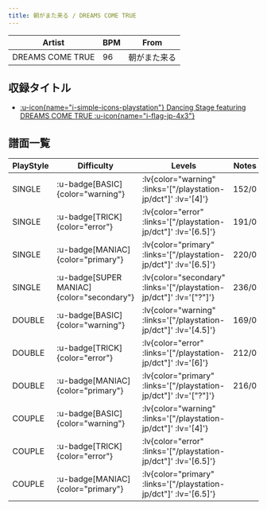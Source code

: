 ```yaml
---
title: 朝がまた来る / DREAMS COME TRUE
---
```


|Artist|BPM|From|
|------|---|----|
|DREAMS COME TRUE|96|朝がまた来る|

## 収録タイトル

- [ :u-icon{name="i-simple-icons-playstation"} Dancing Stage featuring DREAMS COME TRUE :u-icon{name="i-flag-jp-4x3"} ](/playstation-jp/dct)

## 譜面一覧

|PlayStyle|Difficulty|Levels|Notes|Movie|
|---------|----------|------|-----|-----|
|SINGLE| :u-badge[BASIC]{color="warning"} | :lv{color="warning" :links='["/playstation-jp/dct"]' :lv='[4]'} |152/0||
|SINGLE| :u-badge[TRICK]{color="error"} | :lv{color="error" :links='["/playstation-jp/dct"]' :lv='[6.5]'} |191/0||
|SINGLE| :u-badge[MANIAC]{color="primary"} | :lv{color="primary" :links='["/playstation-jp/dct"]' :lv='[6.5]'} |220/0||
|SINGLE| :u-badge[SUPER MANIAC]{color="secondary"} | :lv{color="secondary" :links='["/playstation-jp/dct"]' :lv='["?"]'} |236/0||
|DOUBLE| :u-badge[BASIC]{color="warning"} | :lv{color="warning" :links='["/playstation-jp/dct"]' :lv='[4.5]'} |169/0||
|DOUBLE| :u-badge[TRICK]{color="error"} | :lv{color="error" :links='["/playstation-jp/dct"]' :lv='[6]'} |212/0||
|DOUBLE| :u-badge[MANIAC]{color="primary"} | :lv{color="primary" :links='["/playstation-jp/dct"]' :lv='["?"]'} |216/0||
|COUPLE| :u-badge[BASIC]{color="warning"} | :lv{color="warning" :links='["/playstation-jp/dct"]' :lv='[4]'} |||
|COUPLE| :u-badge[TRICK]{color="error"} | :lv{color="error" :links='["/playstation-jp/dct"]' :lv='[6.5]'} |||
|COUPLE| :u-badge[MANIAC]{color="primary"} | :lv{color="primary" :links='["/playstation-jp/dct"]' :lv='[6.5]'} |||
